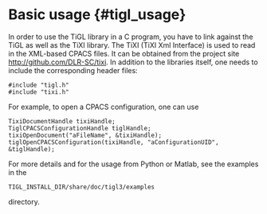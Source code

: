 Basic usage {#tigl_usage}
===========

In order to use the TiGL library in a C program, you have to link against the TiGL as well as the TiXI library. 
The TiXI (TiXI Xml Interface) is used to read in the XML-based CPACS files. It can be obtained from the project site
http://github.com/DLR-SC/tixi.
In addition to the libraries itself, one needs to include the corresponding header files:

    #include "tigl.h" 
    #include "tixi.h"

For example, to open a CPACS configuration, one can use

    TixiDocumentHandle tixiHandle;
    TiglCPACSConfigurationHandle tiglHandle;
    tixiOpenDocument("aFileName", &tixiHandle);
    tiglOpenCPACSConfiguration(tixiHandle, "aConfigurationUID", &tiglHandle);

For more details and for the usage from Python or Matlab, see the examples in the

    TIGL_INSTALL_DIR/share/doc/tigl3/examples

directory.

